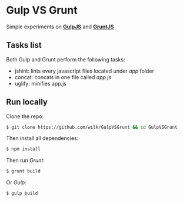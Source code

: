 # Gulp VS Grunt

Simple experiments on [**GulpJS**](http://gulpjs.com/) and [**GruntJS**](http://gruntjs.com/)

## Tasks list
Both Gulp and Grunt perform the following tasks:

  - jshint: lints every javascript files located under *app* folder
  - concat: concats in one file called *app.js*
  - uglify: minifies app.js

## Run locally
Clone the repo:

```bash
$ git clone https://github.com/wilk/GulpVSGrunt && cd GulpVSGrunt
```

Then install all dependencies:

```bash
$ npm install
```

Then run *Grunt*:

```bash
$ grunt build
```

Or *Gulp*:

```bash
$ gulp build
```